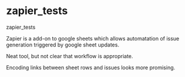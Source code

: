 # zapier_tests
zapier_tests

Zapier is a add-on to google sheets which allows automatation of issue generation triggered by google sheet updates.

Neat tool, but not clear that workflow is appropriate.

Encoding links between sheet rows  and issues looks more promising.
